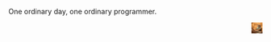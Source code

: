 One ordinary day, one ordinary programmer.

<img align="right" width="22px" src="https://github.com/KruskalLin/KruskalLin/blob/master/200.gif" />
